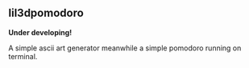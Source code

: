 ## lil3dpomodoro

**Under developing!** 

A simple ascii art generator meanwhile a simple pomodoro running on terminal.
